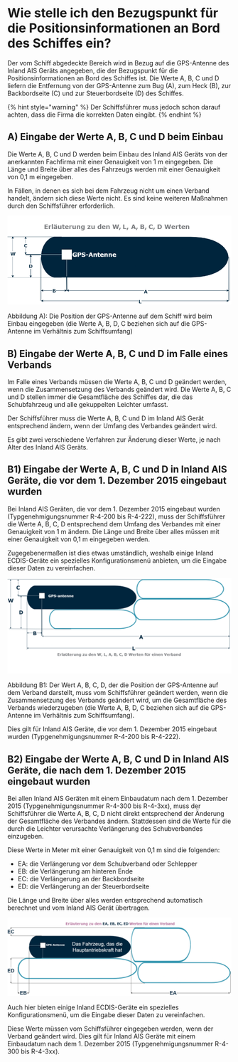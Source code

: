 # Wie stelle ich den Bezugspunkt für die Positionsinformationen an Bord des Schiffes ein?

Der vom Schiff abgedeckte Bereich wird in Bezug auf die GPS-Antenne des Inland AIS Geräts angegeben, die der Bezugspunkt für die Positionsinformationen an Bord des Schiffes ist. Die Werte A, B, C und D liefern die Entfernung von der GPS-Antenne zum Bug \(A\), zum Heck \(B\), zur Backbordseite \(C\) und zur Steuerbordseite \(D\) des Schiffes.

{% hint style="warning" %}
Der Schiffsführer muss jedoch schon darauf achten, dass die Firma die korrekten Daten eingibt.
{% endhint %}

## **A\) Eingabe der Werte A, B, C und D beim Einbau**

Die Werte A, B, C und D werden beim Einbau des Inland AIS Geräts von der anerkannten Fachfirma mit einer Genauigkeit von 1 m eingegeben. Die Länge und Breite über alles des Fahrzeugs werden mit einer Genauigkeit von 0,1 m eingegeben.

In Fällen, in denen es sich bei dem Fahrzeug nicht um einen Verband handelt, ändern sich diese Werte nicht. Es sind keine weiteren Maßnahmen durch den Schiffsführer erforderlich.

![  Abbildung A](.gitbook/assets/1%20%284%29.png)

Abbildung A\): Die Position der GPS-Antenne auf dem Schiff wird beim Einbau eingegeben \(die Werte A, B, D, C beziehen sich auf die GPS-Antenne im Verhältnis zum Schiffsumfang\)

## **B\) Eingabe der Werte A, B, C und D im Falle eines Verbands**

Im Falle eines Verbands müssen die Werte A, B, C und D geändert werden, wenn die Zusammensetzung des Verbands geändert wird. Die Werte A, B, C und D stellen immer die Gesamtfläche des Schiffes dar, die das Schubfahrzeug und alle gekuppelten Leichter umfasst.

Der Schiffsführer muss die Werte A, B, C und D im Inland AIS Gerät entsprechend ändern, wenn der Umfang des Verbandes geändert wird.

Es gibt zwei verschiedene Verfahren zur Änderung dieser Werte, je nach Alter des Inland AIS Geräts.

## **B1\) Eingabe der Werte A, B, C und D in Inland AIS Geräte, die vor dem 1. Dezember 2015 eingebaut wurden**

Bei Inland AIS Geräten, die vor dem 1. Dezember 2015 eingebaut wurden \(Typgenehmigungsnummer R-4-200 bis R-4-222\), muss der Schiffsführer die Werte A, B, C, D entsprechend dem Umfang des Verbandes mit einer Genauigkeit von 1 m ändern. Die Länge und Breite über alles müssen mit einer Genauigkeit von 0,1 m eingegeben werden.

Zugegebenermaßen ist dies etwas umständlich, weshalb einige Inland ECDIS-Geräte ein spezielles Konfigurationsmenü anbieten, um die Eingabe dieser Daten zu vereinfachen.

![ Abbildung B1](.gitbook/assets/2%20%283%29.png)

Abbildung B1: Der Wert A, B, C, D, der die Position der GPS-Antenne auf dem Verband darstellt, muss vom Schiffsführer geändert werden, wenn die Zusammensetzung des Verbands geändert wird, um die Gesamtfläche des Verbands wiederzugeben \(die Werte A, B, D, C beziehen sich auf die GPS-Antenne im Verhältnis zum Schiffsumfang\).

Dies gilt für Inland AIS Geräte, die vor dem 1. Dezember 2015 eingebaut wurden \(Typgenehmigungsnummer R-4-200 bis R-4-222\).

## **B2\) Eingabe der Werte A, B, C und D in Inland AIS Geräte, die nach dem 1. Dezember 2015 eingebaut wurden**

Bei allen Inland AIS Geräten mit einem Einbaudatum nach dem 1. Dezember 2015 \(Typgenehmigungsnummer R-4-300 bis R-4-3xx\), muss der Schiffsführer die Werte A, B, C, D nicht direkt entsprechend der Änderung der Gesamtfläche des Verbandes ändern. Stattdessen sind die Werte für die durch die Leichter verursachte Verlängerung des Schubverbandes einzugeben.

Diese Werte in Meter mit einer Genauigkeit von 0,1 m sind die folgenden:

* EA: die Verlängerung vor dem Schubverband oder Schlepper
* EB: die Verlängerung am hinteren Ende
* EC: die Verlängerung an der Backbordseite
* ED: die Verlängerung an der Steuerbordseite

Die Länge und Breite über alles werden entsprechend automatisch berechnet und vom Inland AIS Gerät übertragen.

![Abbildung B2](.gitbook/assets/3%20%282%29.png)

Auch hier bieten einige Inland ECDIS-Geräte ein spezielles Konfigurationsmenü, um die Eingabe dieser Daten zu vereinfachen.

Diese Werte müssen vom Schiffsführer eingegeben werden, wenn der Verband geändert wird. Dies gilt für Inland AIS Geräte mit einem Einbaudatum nach dem 1. Dezember 2015 \(Typgenehmigungsnummer R-4-300 bis R-4-3xx\).

